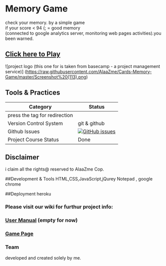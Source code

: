 # Memory Game
check your memory. by a simple game<br>
if your score  < 94  (; = good memory<br>
(connected to google analytics server, monitoring web pages activities).you been warned. <br>
##  [Click here to Play](https://tranquil-depths-79222.herokuapp.com/)

 ![project logo (this one for is taken from basecamp - a project management service)]
(https://raw.githubusercontent.com/AlaaZme/Cards-Memory-Game/master/Screenshot%20(113).png)

 
## Tools & Practices

|Category|Status|
|---|---|
| press the tag for redirection|
| Version Control System| git & github |
| Github Issues | [![GitHub issues](https://img.shields.io/github/issues/AlaaZme/DSM-Democratic-Shop-Managment.svg?style=flat)](https://github.com/AlaaZme/DSM-Democratic-Shop-Managment/issues) |
| Project Course Status | Done |
 

## Disclaimer
i claim all the rights@ reserved to AlaaZme Cop.

##Development & Tools 
HTML,CSS,JavaScript,jQurey
Notepad , google chrome

##Deployment
 heroku
 
### Please visit our wiki for furthur project info: 

### [User Manual](../../wiki/user-manual) (empty for now)

### [Game Page](../../wiki/Game)

### Team
developed and created solely by me.

